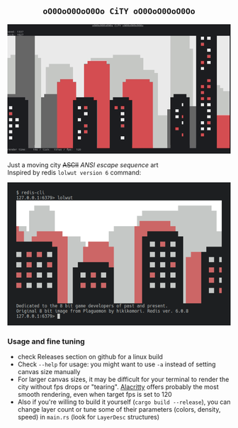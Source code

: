 <div align="center">
<h2><code>oO0OoO0OoO0Oo CiTY oO0OoO0OoO0Oo</code></h2>
</div>

![preview](/pics/preview.gif?raw=true)

Just a moving city ~~ASCII~~ _ANSI escape sequence_ art  
Inspired by redis `lolwut version 6` command:

![redis](/pics/lolwut.png?raw=true)

### Usage and fine tuning

- check Releases section on github for a linux build
- Check `--help` for usage: you might want to use `-a` instead of setting canvas size manually
- For larger canvas sizes, it may be difficult for your terminal to render the city without fps drops or "tearing". [Alacritty](https://github.com/alacritty/alacritty) offers probably the most smooth rendering, even when target fps is set to 120
- Also if you're willing to build it yourself (`cargo build --release`), you can change layer count or tune some of their parameters (colors, density, speed) in `main.rs` (look for `LayerDesc` structures)

